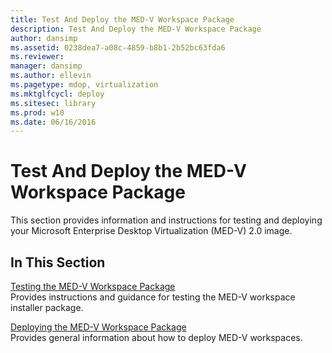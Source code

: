 ```yaml
---
title: Test And Deploy the MED-V Workspace Package
description: Test And Deploy the MED-V Workspace Package
author: dansimp
ms.assetid: 0238dea7-a08c-4859-b8b1-2b52bc63fda6
ms.reviewer: 
manager: dansimp
ms.author: ellevin
ms.pagetype: mdop, virtualization
ms.mktglfcycl: deploy
ms.sitesec: library
ms.prod: w10
ms.date: 06/16/2016
---
```



# Test And Deploy the MED-V Workspace Package


This section provides information and instructions for testing and deploying your Microsoft Enterprise Desktop Virtualization (MED-V) 2.0 image.

## In This Section


<a href="" id="testing-the-med-v-workspace-package"></a>[Testing the MED-V Workspace Package](testing-the-med-v-workspace-package.md)  
Provides instructions and guidance for testing the MED-V workspace installer package.

<a href="" id="deploying-the-med-v-workspace-package"></a>[Deploying the MED-V Workspace Package](deploying-the-med-v-workspace-package.md)  
Provides general information about how to deploy MED-V workspaces.

 

 





